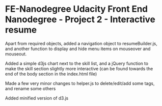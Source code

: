 FE-Nanodegree
Udacity Front End Nanodegree - Project 2 - Interactive resume
==============================================================

Apart from required objects, added a navigation object to resumeBuilder.js, and another function to display and hide menu items on mouseover and mouseout.

Added a simple d3js chart next to the skill list, and a jQuery function to make the skill section slightly more interactive (can be found towards the end of the body section in the index.html file)

Made a few very minor changes to helper.js to delete/edit/add some tags, and rename some others

Added minified version of d3.js
